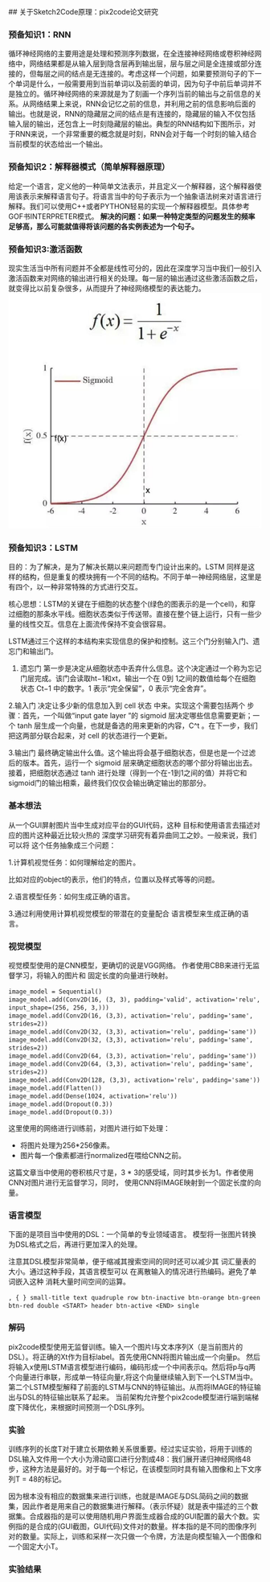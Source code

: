 ﻿﻿## 关于Sketch2Code原理：pix2code论文研究
### 预备知识1：RNN
循环神经网络的主要用途是处理和预测序列数据，在全连接神经网络或卷积神经网络中，网络结果都是从输入层到隐含层再到输出层，层与层之间是全连接或部分连接的，但每层之间的结点是无连接的。考虑这样一个问题，如果要预测句子的下一个单词是什么，一般需要用到当前单词以及前面的单词，因为句子中前后单词并不是独立的。循环神经网络的来源就是为了刻画一个序列当前的输出与之前信息的关系。从网络结果上来说，RNN会记忆之前的信息，并利用之前的信息影响后面的输出。也就是说，RNN的隐藏层之间的结点是有连接的，隐藏层的输入不仅包括输入层的输出，还包含上一时刻隐藏层的输出。典型的RNN结构如下图所示，对于RNN来说，一个非常重要的概念就是时刻，RNN会对于每一个时刻的输入结合当前模型的状态给出一个输出。

### 预备知识2：解释器模式（简单解释器原理）
给定一个语言，定义他的一种简单文法表示，并且定义一个解释器，这个解释器使用该表示来解释语言句子。将语言当中的句子表示为一个抽象语法树来对语言进行解释。我们可以使用C++或者PYTHON轻易的实现一个解释器模型。具体参考GOF书INTERPRETER模式。
**解决的问题：如果一种特定类型的问题发生的频率足够高，那么可能就值得将该问题的各实例表述为一个句子。**

### 预备知识3:激活函数

现实生活当中所有问题并不全都是线性可分的，因此在深度学习当中我们一般引入激活函数来对网络的输出进行相关的处理。每一层的输出通过这些激活函数之后，就变得比以前复杂很多，从而提升了神经网络模型的表达能力。
![SIGMA函数](https://github.com/OneSilverBullet/SoftwareEngineering/blob/master/%E6%BA%90%E7%A0%81%E5%88%86%E6%9E%90%E5%9B%BE%E7%89%87/sigma%E5%87%BD%E6%95%B0.png)


### 预备知识3：LSTM
目的：为了解决，是为了解决长期以来问题而专门设计出来的。LSTM 同样是这样的结构，但是重复的模块拥有一个不同的结构。不同于单一神经网络层，这里是有四个，以一种非常特殊的方式进行交互。

核心思想：LSTM的关键在于细胞的状态整个(绿色的图表示的是一个cell)，和穿过细胞的那条水平线。细胞状态类似于传送带。直接在整个链上运行，只有一些少量的线性交互。信息在上面流传保持不变会很容易。

LSTM通过三个这样的本结构来实现信息的保护和控制。这三个门分别输入门、遗忘门和输出门。
1. 遗忘门
第一步是决定从细胞状态中丢弃什么信息。这个决定通过一个称为忘记门层完成。该门会读取ht−1和xt，输出一个在 0到 1之间的数值给每个在细胞状态 Ct−1 中的数字。1 表示“完全保留”，0 表示“完全舍弃”。

2.输入门
决定让多少新的信息加入到 cell 状态 中来。实现这个需要包括两个 步骤：首先，一个叫做“input gate layer ”的 sigmoid 层决定哪些信息需要更新；一个 tanh 层生成一个向量，也就是备选的用来更新的内容，C^t 。在下一步，我们把这两部分联合起来，对 cell 的状态进行一个更新。

3.输出门
最终确定输出什么值。这个输出将会基于细胞状态，但是也是一个过滤后的版本。首先，运行一个 sigmoid 层来确定细胞状态的哪个部分将输出出去。接着，把细胞状态通过 tanh 进行处理（得到一个在-1到1之间的值）并将它和sigmoid门的输出相乘，最终我们仅仅会输出确定输出的那部分。


### 基本想法

从一个GUI屏射图片当中生成对应平台的GUI代码，这种
目标和使用语言去描述对应的图片这种最近比较火热的
深度学习研究有着异曲同工之妙。一般来说，我们可以将
这个任务抽象成三个问题：

1.计算机视觉任务：如何理解给定的图片。

比如对应的object的表示，他们的特点，位置以及样式等等的问题。

2.语言模型任务：如何生成正确的语言。

3.通过利用使用计算机视觉模型的带潜在的变量配合
语言模型来生成正确的语言。

### 视觉模型
视觉模型使用的是CNN模型，更确切的说是VGG网络。
作者使用CBB来进行无监督学习，将输入的图片和
固定长度的向量进行映射。
```
image_model = Sequential()
image_model.add(Conv2D(16, (3, 3), padding='valid', activation='relu', input_shape=(256, 256, 3,)))
image_model.add(Conv2D(16, (3,3), activation='relu', padding='same', strides=2))
image_model.add(Conv2D(32, (3,3), activation='relu', padding='same'))
image_model.add(Conv2D(32, (3,3), activation='relu', padding='same', strides=2))
image_model.add(Conv2D(64, (3,3), activation='relu', padding='same'))
image_model.add(Conv2D(64, (3,3), activation='relu', padding='same', strides=2))
image_model.add(Conv2D(128, (3,3), activation='relu', padding='same'))
image_model.add(Flatten())
image_model.add(Dense(1024, activation='relu'))
image_model.add(Dropout(0.3))
image_model.add(Dropout(0.3))
```
这里使用的网络进行训练前，对图片进行如下处理：
* 将图片处理为256*256像素。
* 图片每一个像素都进行normalized在喂给CNN之前。

这篇文章当中使用的卷积核尺寸是，3 * 3的感受域，同时其步长为1。作者使用CNN对图片进行无监督学习，同时，
使用CNN将IMAGE映射到一个固定长度的向量。


### 语言模型

下面的是项目当中使用的DSL：一个简单的专业领域语言。
模型将一张图片转换为DSL格式之后，再进行更加深入的处理。

注意其DSL模型非常简单，便于缩减其搜索空间的同时还可以减少其
词汇量表的大小。通过这种手段，其语言模型可以
在离散输入的情况进行热编码。避免了单词嵌入这种
消耗大量时间空间的运算。
```
, { } small-title text quadruple row btn-inactive btn-orange btn-green btn-red double <START> header btn-active <END> single
```

### 解码
pix2code模型使用无监督训练。输入一个图片I与文本序列X（是当前图片的DSL）。将正确的Xt作为目标label。首先使用CNN将图片输出成一个向量p。
然后将输入x使用LSTM语言模型进行编码，编码形成一个中间表示q。然后将p与q两个向量进行串联，形成单一特征向量r,将这个向量继续输入到下一个LSTM当中。第二个LSTM模型解释了前面的LSTM与CNN的特征输出。从而将IMAGE的特征输出与DSL的特征输出联系了起来。
当前架构允许整个pix2code模型进行端到端梯度下降优化，来根据时间预测一个DSL序列。

### 实验
训练序列的长度T对于建立长期依赖关系很重要。经过实证实验，将用于训练的DSL输入文件用一个大小为滑动窗口进行分割成48：我们展开递归神经网络48步，这种方法是最好的。对于每一个标记，在该模型同时具有输入图像和上下文序列T = 48的标记。

因为根本没有相应的数据集来进行训练，也就是IMAGE与DSL简码之间的数据集，因此作者是用来自己的数据集进行解释。（表示怀疑）就是表中描述的三个数据集。合成器指的是可以使用随机用户界面生成器合成的GUI配置的最大个数。实例指的是合成的(GUI截图，GUI代码)文件对的数量。样本指的是不同的图像序列对的数量。实际上，训练和采样一次只做一个令牌，方法是向模型输入一个图像和一个固定大小T。



### 实验结果
